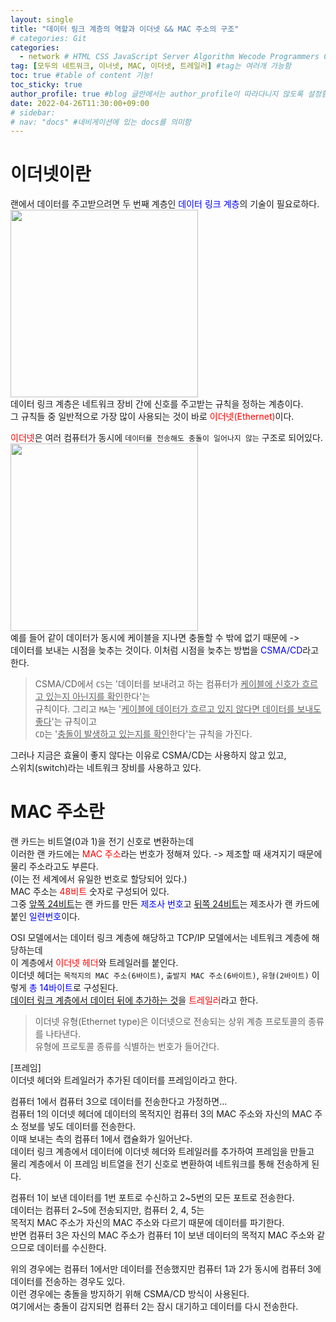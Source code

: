 ```yaml
---
layout: single
title: "데이터 링크 계층의 역할과 이더넷 && MAC 주소의 구조"  
# categories: Git
categories:
  - network # HTML CSS JavaScript Server Algorithm Wecode Programmers CS vsCode
tag: [모두의 네트워크, 이너넷, MAC, 이더넷, 트레일러] #tag는 여러개 가능함
toc: true #table of content 기능!
toc_sticky: true
author_profile: true #blog 글안에서는 author_profile이 따라다니지 않도록 설정함
date: 2022-04-26T11:30:00+09:00 
# sidebar:
# nav: "docs" #네비게이션에 있는 docs를 의미함
---   
```

# 이더넷이란  
랜에서 데이터를 주고받으려면 두 번째 계층인 <span style="color:blue">데이터 링크 계층</span>의 기술이 필요로하다.  
<img src="https://user-images.githubusercontent.com/87808288/165018916-ad460a58-37c8-41ff-b66d-f3b1acf8aec0.png" width="300">  
데이터 링크 계층은 네트워크 장비 간에 신호를 주고받는 규칙을 정하는 계층이다.  
그 규칙들 중 일반적으로 가장 많이 사용되는 것이 바로 <span style="color:red">이더넷(Ethernet)</span>이다.  

<span style="color:red">이더넷</span>은 여러 컴퓨터가 동시에 `데이터를 전송해도 충돌이 일어나지 않는` 구조로 되어있다.  
<img src="https://user-images.githubusercontent.com/87808288/165191652-c0ee9b14-d827-4c37-bfe1-e4daef6a97a8.png" width="300">  
예를 들어 같이 데이터가 동시에 케이블을 지나면 충돌할 수 밖에 없기 때문에 ->  
데이터를 보내는 시점을 늦추는 것이다. 이처럼 시점을 늦추는 방법을 <span style="color:blue">CSMA/CD</span>라고 한다.  
> CSMA/CD에서 `CS`는 '데이터를 보내려고 하는 컴퓨터가 <u>케이블에 신호가 흐르고 있는지 아닌지를 확인</u>한다'는  
규칙이다. 그리고 `MA`는 '<u>케이블에 데이터가 흐르고 있지 않다면 데이터를 보내도 좋다</u>'는 규칙이고  
`CD`는 '<u>충돌이 발생하고 있는지를 확인</u>한다'는 규칙을 가진다.  

그러나 지금은 효율이 좋지 않다는 이유로 CSMA/CD는 사용하지 않고 있고,  
스위치(switch)라는 네트워크 장비를 사용하고 있다.  

# MAC 주소란  
랜 카드는 비트열(0과 1)을 전기 신호로 변환하는데  
이러한 랜 카드에는 <span style="color:red">MAC 주소</span>라는 번호가 정해져 있다. -> 제조할 때 새겨지기 때문에 물리 주소라고도 부른다.  
(이는 전 세계에서 유일한 번호로 할당되어 있다.)  
MAC 주소는 <span style="color:red">48비트</span> 숫자로 구성되어 있다.  
그중 <u>앞쪽 24비트</u>는 랜 카드를 만든 <span style="color:blue">제조사 번호</span>고 <u>뒤쪽 24비트</u>는 제조사가 랜 카드에 붙인 <span style="color:blue">일련번호</span>이다.  

OSI 모델에서는 데이터 링크 계층에 해당하고 TCP/IP 모델에서는  네트워크 계층에 해당하는데  
이 계층에서 <span style="color:red">이더넷 헤더</span>와 트레일러를 붙인다.  
이더넷 헤더는 `목적지의 MAC 주소(6바이트)`, `출발지 MAC 주소(6바이트)`, `유형(2바이트)` 이렇게 <span style="color:blue">총 14바이트</span>로 구성된다.   
<u>데이터 링크 계층에서 데이터 뒤에 추가하는 것</u>을 <span style="color:red">트레일러</span>라고 한다.  
> 이더넷 유형(Ethernet type)은 이더넷으로 전송되는 상위 계층 프로토콜의 종류를 나타낸다.  
유형에 프로토콜 종류를 식별하는 번호가 들어간다.  

[프레임]  
이더넷 헤더와 트레일러가 추가된 데이터를 프레임이라고 한다.  

컴퓨터 1에서 컴퓨터 3으로 데이터를 전송한다고 가정하면...  
컴퓨터 1의 이더넷 헤더에 데이터의 목적지인 컴퓨터 3의 MAC 주소와 자신의 MAC 주소 정보를 넣도 데이터를 전송한다.  
이때 보내는 측의 컴퓨터 1에서 캡슐화가 일어난다.  
데이터 링크 계층에서 데이터에 이더넷 헤더와 트레일러를 추가하여 프레임을 만들고  
물리 계층에서 이 프레임 비트열을 전기 신호로 변환하여 네트워크를 통해 전송하게 된다.  

컴퓨터 1이 보낸 데이터를 1번 포트로 수신하고 2~5번의 모든 포트로 전송한다.  
데이터는 컴퓨터 2~5에 전송되지만, 컴퓨터 2, 4, 5는  
목적지 MAC 주소가 자신의 MAC 주소와 다르기 때문에 데이터를 파기한다.  
반면 컴퓨터 3은 자신의 MAC 주소가 컴퓨터 1이 보낸 데이터의 목적지 MAC 주소와 같으므로 데이터를 수신한다.  

위의 경우에는 컴퓨터 1에서만 데이터를 전송했지만 컴퓨터 1과 2가 동시에 컴퓨터 3에 데이터를 전송하는 경우도 있다.  
이런 경우에는 충돌을 방지하기 위해 CSMA/CD 방식이 사용된다.  
여기에서는 충돌이 감지되면 컴퓨터 2는 잠시 대기하고 데이터를 다시 전송한다.  




<!-- ### 2. Link 넣기

```

유형 1: (설명어를 입력) : [gunhee's coding blog](https://gunhee-jeong.github.io/)
유형 2: (URL 자동연결) : <https://gunhee-jeong.github.io/>
유형 3: (동일 파일 내 '문단으로 이동') : [1. Header로 이동](###-1-header)

```

유형 1: (설명어를 입력) : [gunhee's coding blog](https://gunhee-jeong.github.io/)
유형 2: (URL 자동연결) : <https://gunhee-jeong.github.io/>
유형 3: (동일 파일 내 '문단으로 이동') : [1. Header로 이동](#1-header)
유형 3의 방법

1. 특수문자를 제거
2. 스페이스는 -로 바꾸고
3. 대문자는 소문자로!
   그래서 ### 1. Header -> #1-header

## Link: [google][https://www.google.com/]

### 3. 수평선

```

---

```

---

### 4. 라인 바꾸기

```

스페이스바를 2번 눌러주면 다음칸으로
이동할 수 있어요!

```

---

스페이스바를 2번 눌러주면
다음칸으로 이동할 수 있어요!

### 5. list 만들기

```

1. 1번
2. 2번
3. 3번

- 순서없는 list
  - 순서없는 list
    - 순서없는 list

```

1. 1번
2. 2번
3. 3번

- 순서없는 list
  - 순서없는 list
    - 순서없는 list

---

### 6. font 관련

```

**진하게** -> 볼드
_기울여서_ -> 이탤릭체
~~취소선~~ -> 취소선

<ul>밑줄넣기</ul> -> 밑줄
<span style="color:red">빨간 글씨</span> -> 글자색
이것이 `인라인` 입니다 -> 인라인 코드
```

**진하게** -> 볼드
_기울여서_ -> 이탤릭체
~~취소선~~ -> 취소선
<u>밑줄넣기</u> -> 밑줄
<span style="color:red">빨간 글씨</span>
이것이 `인라인` 입니다 -> 인라인 코드

---

### 7. 인용구문

```
> coding
>
> > JavaScript
> >
> > > 내가 프짱!
```

> coding
>
> > JavaScript
> >
> > > 내가 프짱!

---

### 8. 이미지 삽입

```
유형1: ('사이즈를 조절' -> HTML 태그 사용) : <img src="https://gunhee-jeong.github.io/assets/images/blogLogo.png" width="300" height="200">
유형2: (이미지 삽입 후 -> 링크 걸기)
[![이미지](https://gunhee-jeong.github.io/assets/images/blogLogo/blogLogo.png)](https://gunhee-jeong.github.io/)
```

유형1: ('사이즈를 조절' -> HTML 태그 사용) : <img src="https://gunhee-jeong.github.io/assets/images/blogLogo.png" width="300" height="200">
유형2: (이미지 삽입 후 -> 링크 걸기)
[![이미지](https://gunhee-jeong.github.io/assets/images/blogLogo.png)](https://gunhee-jeong.github.io/)

### 9. 표 만들기

```
||국어|영어|
| :--- | ---: | :--: |
|건희 | 100점 | 100점
|철수 | 100점 | 100점
```

|      |  국어 | 영어  |
| :--- | ----: | :---: |
| 건희 | 100점 | 100점 |
| 철수 | 100점 | 100점 |

> - header를 넣고 싶은 경우 ---을 사용하고 :을 이용하여 정렬에 사용함!

### 10. 토글 만들기

```
<details>
<summary>여기를 누르세요</summary>
<div markdown="1">
숨겨진 내용
</div>
</details>
```

<details>
<summary>여기를 누르세요</summary>
<div markdown="1">
숨겨진 내용
</div>
</details> -->
